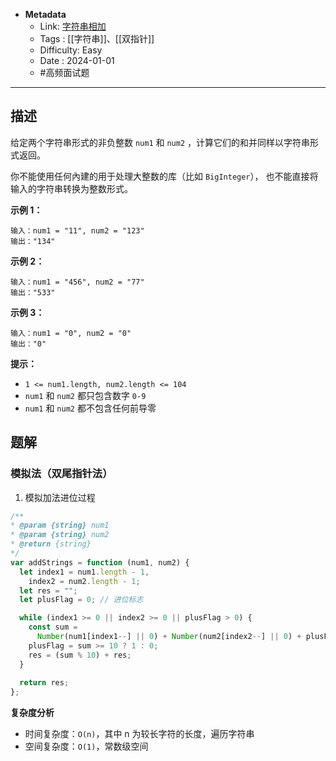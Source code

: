 - **Metadata**
	- Link: [字符串相加](https://leetcode.cn/problems/add-strings/description/ "https://leetcode.cn/problems/add-strings/description/")
	- Tags : [[字符串]]、[[双指针]]
	- Difficulty: Easy
	- Date : 2024-01-01
	- #高频面试题
---

## 描述

给定两个字符串形式的非负整数 `num1` 和 `num2` ，计算它们的和并同样以字符串形式返回。

你不能使用任何內建的用于处理大整数的库（比如 `BigInteger`）， 也不能直接将输入的字符串转换为整数形式。

**示例 1：**

```
输入：num1 = "11", num2 = "123"
输出："134"
```

**示例 2：**

```
输入：num1 = "456", num2 = "77"
输出："533"
```

**示例 3：**

```
输入：num1 = "0", num2 = "0"
输出："0"
```

**提示：**

- `1 <= num1.length, num2.length <= 104`
- `num1` 和 `num2` 都只包含数字 `0-9`
- `num1` 和 `num2` 都不包含任何前导零

## 题解

### 模拟法（双尾指针法）

1. 模拟加法进位过程

```js
/**
* @param {string} num1
* @param {string} num2
* @return {string}
*/
var addStrings = function (num1, num2) {
  let index1 = num1.length - 1,
    index2 = num2.length - 1;
  let res = "";
  let plusFlag = 0; // 进位标志

  while (index1 >= 0 || index2 >= 0 || plusFlag > 0) {
    const sum =
      Number(num1[index1--] || 0) + Number(num2[index2--] || 0) + plusFlag;
    plusFlag = sum >= 10 ? 1 : 0;
    res = (sum % 10) + res;
  }
  
  return res;
};
```

**复杂度分析**

- 时间复杂度：`O(n)`，其中 n 为较长字符的长度，遍历字符串
- 空间复杂度：`O(1)`，常数级空间
